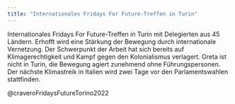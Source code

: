 ```yaml
---
title: "Internationales Fridays For Future-Treffen in Turin"
---
```


Internationales Fridays For Future-Treffen in Turin mit Delegierten aus 45 Ländern. Erhofft wird eine Stärkung der Bewegung durch internationale Vernetzung. Der Schwerpunkt der Arbeit hat sich bereits auf Klimagerechtigkeit und Kampf gegen den Kolonialismus verlagert. Greta ist nicht in Turin, die Bewegung agiert zunehmend ohne Führungspersonen. Der nächste Klimastreik in Italien wird zwei Tage vor den Parlamentswahlen stattfinden.

@craveroFridaysFutureTorino2022 